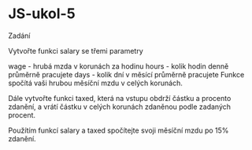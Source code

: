 # JS-ukol-5

Zadání

Vytvořte funkci salary se třemi parametry

wage - hrubá mzda v korunách za hodinu
hours - kolik hodin denně průměrně pracujete
days - kolik dní v měsící průměrně pracujete
Funkce spočítá vaši hrubou měsíční mzdu v celých korunách.

Dále vytvořte funkci taxed, která na vstupu obdrží částku a procento zdanění, a vrátí částku v celých korunách zdaněnou podle zadaných procent.

Použítím funkcí salary a taxed spočítejte svoji měsíční mzdu po 15% zdanění.

